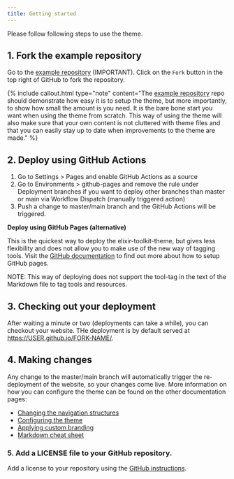 ```yaml
---
title: Getting started
---
```


Please follow following steps to use the theme.


## 1. Fork the example repository

Go to the [example repository](https://github.com/ELIXIR-Belgium/elixir-toolkit-theme-example) (IMPORTANT). Click on the `Fork` button in the top right of GitHub to fork the repository.

{% include callout.html type="note" content="The [example repository](https://github.com/ELIXIR-Belgium/elixir-toolkit-theme-example) repo should demonstrate how easy it is to setup the theme, but more importantly, to show how small the amount is you need. It is the bare bone start you want when using the theme from scratch. This way of using the theme will also make sure that your own content is not cluttered with theme files and that you can easily stay up to date when improvements to the theme are made." %}

## 2. Deploy using GitHub Actions

1. Go to Settings > Pages and enable GitHub Actions as a source
2. Go to Environments > github-pages and remove the rule under Deployment branches if you want to deploy other branches than master or main via Workflow Dispatch (manually triggered action)
3. Push a change to master/main branch and the GitHub Actions will be triggered.

**Deploy using GitHub Pages (alternative)**

This is the quickest way to deploy the elixir-toolkit-theme, but gives less flexibility and does not allow you to make use of the new way of tagging tools. Visit the [GitHub documentation](https://docs.github.com/en/pages/setting-up-a-github-pages-site-with-jekyll/) to find out more about how to setup GitHub pages. 

NOTE: This way of deploying does not support the tool-tag in the text of the Markdown file to tag tools and resources.

## 3. Checking out your deployment

After waiting a minute or two (deployments can take  a while), you can checkout your website. THe deployment is by default served at https://USER.github.io/FORK-NAME/. 

## 4. Making changes

Any change to the master/main branch will automatically trigger the re-deployment of the website, so your changes come live. More information on how you can configure the theme can be found on the other documentation pages: 

- [Changing the navigation structures](navigation_structures)
- [Configuring the theme](configuring_theme)
- [Applying custom branding](custom_branding)
- [Markdown cheat sheet](markdown_cheat_sheet)

### 5. Add a LICENSE file to your GitHub repository. 

Add a license to your repository using the [GitHub instructions](https://docs.github.com/en/communities/setting-up-your-project-for-healthy-contributions/adding-a-license-to-a-repository).
